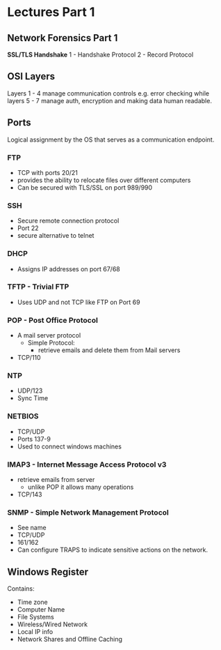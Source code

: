 # Lectures Part 1
## Network Forensics Part 1
**SSL/TLS Handshake**
1 - Handshake Protocol
2 - Record Protocol

## OSI Layers
Layers 1 - 4 manage communication controls e.g. error checking while layers 5 - 7 manage auth, encryption and making data human readable. 

## Ports
Logical assignment by the OS that serves as a communication endpoint.

### FTP
+ TCP with ports 20/21
+ provides the ability to relocate files over different computers
+ Can be secured with TLS/SSL on port 989/990

### SSH
+ Secure remote connection protocol
+ Port 22
+ secure alternative to telnet

### DHCP
+ Assigns IP addresses on port 67/68

### TFTP - Trivial FTP
+ Uses UDP and not TCP like FTP on Port 69

### POP - Post Office Protocol
+ A mail server protocol
	+ Simple Protocol:
		+ retrieve emails and delete them from Mail servers
+ TCP/110

### NTP
+ UDP/123
+ Sync Time

### NETBIOS
+ TCP/UDP
+ Ports 137-9
+ Used to connect windows machines

### IMAP3 - Internet Message Access Protocol v3
+ retrieve emails from server
	+ unlike POP it allows many operations
+ TCP/143

### SNMP - Simple Network Management Protocol
+ See name
+ TCP/UDP
+ 161/162
+ Can configure TRAPS to indicate sensitive actions on the network.

## Windows Register
Contains:
+ Time zone
+ Computer Name
+ File Systems
+ Wireless/Wired Network 
+ Local IP info
+ Network Shares and Offline Caching

